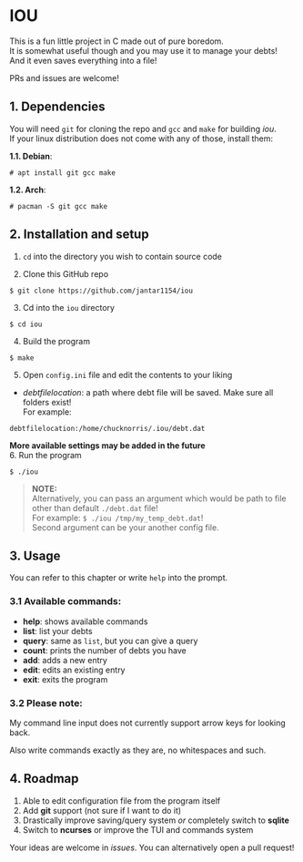 # IOU
This is a fun little project in C made out of pure boredom. \
It is somewhat useful though and you may use it to manage your debts! \
And it even saves everything into a file!

PRs and issues are welcome!

## 1. Dependencies
You will need `git` for cloning the repo and `gcc` and `make` for building *iou*. \
If your linux distribution does not come with any of those, install them:

**1.1. Debian**:
```
# apt install git gcc make
```
**1.2. Arch**:
```
# pacman -S git gcc make
```

## 2. Installation and setup
1. `cd` into the directory you wish to contain source code

2. Clone this GitHub repo
```
$ git clone https://github.com/jantar1154/iou
```
3. Cd into the `iou` directory
```
$ cd iou
```
4. Build the program
```
$ make
```
5. Open `config.ini` file and edit the contents to your liking
- *debtfilelocation*: a path where debt file will be saved. Make sure all folders exist!\
For example:
```
debtfilelocation:/home/chucknorris/.iou/debt.dat
```
**More available settings may be added in the future** \
6. Run the program
```
$ ./iou
```
> **NOTE:** \
> Alternatively, you can pass an argument which would be path to file other than default `./debt.dat` file! \
> For example: `$ ./iou /tmp/my_temp_debt.dat`! \
> Second argument can be your another config file.

## 3. Usage
You can refer to this chapter or write `help` into the prompt.

### 3.1 Available commands: 
- **help**:  shows available commands
- **list**:  list your debts
- **query**: same as `list`, but you can give a query
- **count**: prints the number of debts you have
- **add**:   adds a new entry
- **edit**:  edits an existing entry
- **exit**:  exits the program

### 3.2 Please note:
My command line input does not currently support arrow keys for looking back.

Also write commands exactly as they are, no whitespaces and such.

## 4. Roadmap
1. Able to edit configuration file from the program itself
2. Add **git** support (not sure if I want to do it)
3. Drastically improve saving/query system *or* completely switch to **sqlite**
4. Switch to **ncurses** or improve the TUI and commands system

Your ideas are welcome in *issues*. You can alternatively open a pull request!